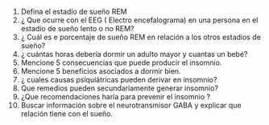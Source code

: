 1. Defina el estadío de sueño REM
2. ¿ Que ocurre con el EEG ( Electro encefalograma) en una persona en el estadío de sueño lento o no REM?
3. ¿ Cuál es e porcentaje de sueño REM en relación a los otros estadios de sueño?
4. ¿ cuántas horas debería dormir un adulto mayor y cuantas un bebé?
5. Mencione 5 consecuencias que puede producir el insomnio.
6. Mencione 5 beneficios asociados a dormir bien.
7. ¿ cuales causas psiquiátricas pueden derivar en insomnio?
8. Que remedios pueden secundariamente generar insomnio?
9. ¿Que recomendaciones haría para prevenir el insomnio ?
10.  Buscar información sobre el neurotransmisor GABA y explicar que relación tiene con el sueño.
